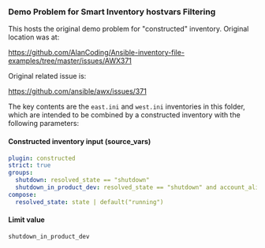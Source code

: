 ### Demo Problem for Smart Inventory hostvars Filtering

This hosts the original demo problem for "constructed" inventory.
Original location was at:

https://github.com/AlanCoding/Ansible-inventory-file-examples/tree/master/issues/AWX371

Original related issue is:

https://github.com/ansible/awx/issues/371

The key contents are the `east.ini` and `west.ini` inventories in this folder,
which are intended to be combined by a constructed inventory with the
following parameters:

#### Constructed inventory input (source_vars)

```yaml
plugin: constructed
strict: true
groups:
  shutdown: resolved_state == "shutdown"
  shutdown_in_product_dev: resolved_state == "shutdown" and account_alias == "product_dev"
compose:
  resolved_state: state | default("running")
```

#### Limit value

```
shutdown_in_product_dev
```
